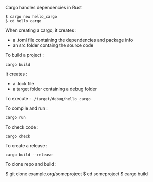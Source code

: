 Cargo handles dependencies in Rust

```
$ cargo new hello_cargo
$ cd hello_cargo
```

When creating a cargo, it creates : 
- a .toml file containing the dependencies and package info
- an src folder containg the source code 

To build a project : 

` cargo build `

It creates : 
- a .lock file
- a target folder containing a debug folder

To execute : `./target/debug/hello_cargo`

To compile and run : 

`cargo run`

To check code : 

`cargo check`

To create a release : 

`cargo build --release`

To clone repo and build : 

$ git clone example.org/someproject
$ cd someproject
$ cargo build

